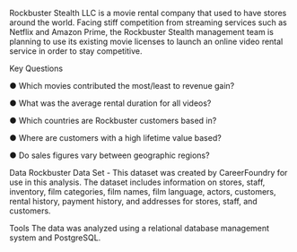Rockbuster Stealth LLC is a movie rental company that used to have stores around the world. Facing stiff competition 
from streaming services such as Netflix and Amazon Prime, the Rockbuster Stealth management team is planning to use 
its existing movie licenses to launch an online video rental service in order to stay competitive.

Key Questions

● Which movies contributed the most/least to revenue gain?

● What was the average rental duration for all videos?

● Which countries are Rockbuster customers based in?

● Where are customers with a high lifetime value based?

● Do sales figures vary between geographic regions?

Data
Rockbuster Data Set - This dataset was created by CareerFoundry for use in this analysis. 
The dataset includes information on stores, staff, inventory, film categories, film names, film language, actors, 
customers, rental history, payment history, and addresses for stores, staff, and customers.

Tools
The data was analyzed using a relational database management system and PostgreSQL.

